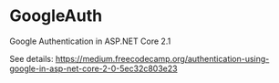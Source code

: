 # GoogleAuth

Google Authentication in ASP.NET Core 2.1

See details: https://medium.freecodecamp.org/authentication-using-google-in-asp-net-core-2-0-5ec32c803e23
